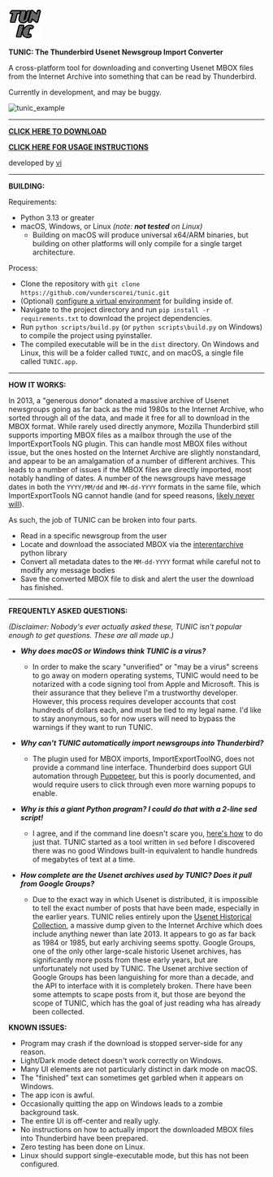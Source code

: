 ![TUNIC Logo, which is the word TUNIC in grey](./resources/tunic_logo.png)

__TUNIC: The Thunderbird Usenet Newsgroup Import Converter__

A cross-platform tool for downloading and converting Usenet MBOX files from the Internet Archive into something that can be read by Thunderbird.

Currently in development, and may be buggy.

<img width="604" height="231" alt="tunic_example" src="https://github.com/user-attachments/assets/d8ed140e-3bdb-4ea3-9ec1-2d25d834f5ee" />

---

[__CLICK HERE TO DOWNLOAD__](https://github.com/vunderscorei/tunic/releases)

[__CLICK HERE FOR USAGE INSTRUCTIONS__](https://github.com/vunderscorei/tunic/wiki/Setting-up-Thunderbird)

developed by [vi](https://v-i.dev/)

---

__BUILDING:__

Requirements:
- Python 3.13 or greater
- macOS, Windows, or Linux *(note: ***not tested*** on Linux)*
  - Building on macOS will produce universal x64/ARM binaries, but building on other platforms will only compile for a single target architecture.

Process:
- Clone the repository with `git clone https://github.com/vunderscorei/tunic.git`
- (Optional) [configure a virtual environment](https://docs.python.org/3/library/venv.html) for building inside of.
- Navigate to the project directory and run `pip install -r requirements.txt` to download the project dependencies.
- Run `python scripts/build.py` (or `python scripts\build.py` on Windows) to compile the project using pyinstaller.
- The compiled executable will be in the `dist` directory. On Windows and Linux, this will be a folder called `TUNIC`, and on macOS, a single file called `TUNIC.app`.

---

__HOW IT WORKS:__

In 2013, a "generous donor" donated a massive archive of Usenet newsgroups going as far back as the mid 1980s to the Internet Archive, who sorted through all of the data, and made it free for all to download in the MBOX format. While rarely used directly anymore, Mozilla Thunderbird still supports importing MBOX files as a mailbox through the use of the ImportExportTools NG plugin. This can handle most MBOX files without issue, but the ones hosted on the Internet Archive are slightly nonstandard, and appear to be an amalgamation of a number of different archives. This leads to a number of issues if the MBOX files are directly imported, most notably handling of dates. A number of the newsgroups have message dates in both the `YYYY/MM/dd` and `MM-dd-YYYY` formats in the same file, which ImportExportTools NG cannot handle (and for speed reasons, [likely never will](https://github.com/thunderbird/import-export-tools-ng/issues/524)).

As such, the job of TUNIC can be broken into four parts.
 - Read in a specific newsgroup from the user
 - Locate and download the associated MBOX via the [interentarchive](https://archive.org/developers/internetarchive/) python library
 - Convert all metadata dates to the `MM-dd-YYYY` format while careful not to modify any message bodies
 - Save the converted MBOX file to disk and alert the user the download has finished.

---

__FREQUENTLY ASKED QUESTIONS:__

*(Disclaimer: Nobody's ever actually asked these, TUNIC isn't popular enough to get questions. These are all made up.)*

- ***Why does macOS or Windows think TUNIC is a virus?***
    - In order to make the scary "unverified" or "may be a virus" screens to go away on modern operating systems, TUNIC would need to be notarized with a code signing tool from Apple and Microsoft. This is their assurance that they believe I'm a trustworthy developer. However, this process requires developer accounts that cost hundreds of dollars each, and must be tied to my legal name. I'd like to stay anonymous, so for now users will need to bypass the warnings if they want to run TUNIC.

- ***Why can't TUNIC automatically import newsgroups into Thunderbird?***
    - The plugin used for MBOX imports, ImportExportToolNG, does not provide a command line interface. Thunderbird does support GUI automation through [Puppeteer](https://pptr.dev/supported-browsers), but this is poorly documented, and would require users to click through even more warning popups to enable.

- ***Why is this a giant Python program? I could do that with a 2-line sed script!***
     - I agree, and if the command line doesn't scare you, [here's how](https://github.com/vunderscorei/tunic/wiki/Fixing-MBOXs-without-TUNIC) to do just that. TUNIC started as a tool written in `sed` before I discovered there was no good Windows built-in equivalent to handle hundreds of megabytes of text at a time.
 
- ***How complete are the Usenet archives used by TUNIC? Does it pull from Google Groups?***
    - Due to the exact way in which Usenet is distributed, it is impossible to tell the exact number of posts that have been made, especially in the earlier years. TUNIC relies entirely upon the [Usenet Historical Collection](https://archive.org/details/usenethistorical), a massive dump given to the Internet Archive which does include anything newer than late 2013. It appears to go as far back as 1984 or 1985, but early archiving seems spotty. Google Groups, one of the only other large-scale historic Usenet archives, has significantly more posts from these early years, but are unfortunately not used by TUNIC. The Usenet archive section of Google Groups has been languishing for more than a decade, and the API to interface with it is completely broken. There have been some attempts to scape posts from it, but those are beyond the scope of TUNIC, which has the goal of just reading wha has already been collected.

__KNOWN ISSUES:__
- Program may crash if the download is stopped server-side for any reason.
- Light/Dark mode detect doesn't work correctly on Windows.
- Many UI elements are not particularly distinct in dark mode on macOS.
- The "finished" text can sometimes get garbled when it appears on Windows.
- The app icon is awful.
- Occasionally quitting the app on Windows leads to a zombie background task.
- The entire UI is off-center and really ugly.
- No instructions on how to actually import the downloaded MBOX files into Thunderbird have been prepared.
- Zero testing has been done on Linux.
- Linux should support single-executable mode, but this has not been configured.
